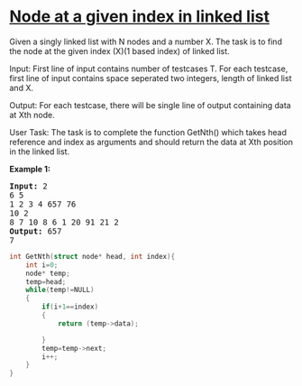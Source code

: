 # [Node at a given index in linked list ](https://practice.geeksforgeeks.org/problems/node-at-a-given-index-in-linked-list/1/?category[]=Linked%20List&category[]=Linked%20List&difficulty[]=-1&page=1&query=category[]Linked%20Listdifficulty[]-1page1category[]Linked%20List)
<p>Given a singly linked list with N nodes and a number X. The task is to find the node at the given index (X)(1 based index) of linked list. 

Input:
First line of input contains number of testcases T. For each testcase, first line of input contains space seperated two integers, length of linked list and X.

Output:
For each testcase, there will be single line of output containing data at Xth node.

User Task:
The task is to complete the function GetNth() which takes head reference and index as arguments and should return the data at Xth position in the linked list.</p>


<p><strong>Example 1:</strong></p>

<pre><strong>Input: </strong><span id="example-input-1-1">2
6 5
1 2 3 4 657 76
10 2
8 7 10 8 6 1 20 91 21 2</span>
<strong>Output: </strong><span id="example-output-1">657
7
</pre>


</div>
</div>

```cpp
int GetNth(struct node* head, int index){
    int i=0;
    node* temp;
    temp=head;
    while(temp!=NULL)
    {
        if(i+1==index)
        {
            return (temp->data);

        }
        temp=temp->next;
        i++;
    }
}


